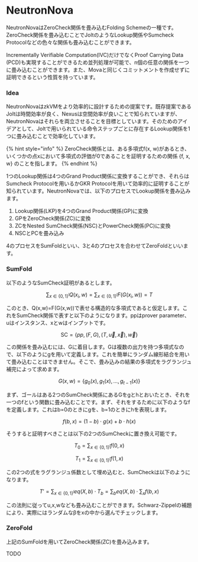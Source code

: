 # NeutronNova

NeutronNovaはZeroCheck関係を畳み込むFolding Schemeの一種です。ZeroCheck関係を畳み込むことでJoltのようなLookup関係やSumcheck Protocolなどの色々な関係も畳み込むことができます。

Incrementally Verifiable Computation(IVC)だけでなくProof Carrying Data (PCD)も実現することができるため並列処理が可能で、n個の任意の関係を一つに畳み込むことができます。また、Movaと同じくコミットメントを作成せずに証明できるという性質を持っています。

### Idea

NeutronNovaはzkVMをより効率的に設計するための提案です。既存提案であるJoltは時間効率が良く、Nexusは空間効率が良いことで知られていますが、NeutronNovaはそれらを両立させることを目標としています。そのためのアイデアとして、Joltで用いられている命令ステップごとに存在するLookup関係を1つに畳み込むことで効率化しています。

{% hint style="info" %}
ZeroCheck関係とは、ある多項式f(x, w)があるとき、いくつかの点xにおいて多項式の評価が0であることを証明するための関係 {f, x, w} のことを指します。
{% endhint %}

1つのLookup関係は4つのGrand Product関係に変換することができ、それらはSumcheck Protocolを用いるかGKR Protocolを用いて効率的に証明することが知られています。NeutronNovaでは、以下のプロセスでLookup関係を畳み込みます。

1. Lookup関係(LKP)を4つのGrand Product関係(GP)に変換
2. GPをZeroCheck関係(ZC)に変換
3. ZCをNested SumCheck関係(NSC)とPowerCheck関係(PC)に変換
4. NSCとPCを畳み込み

4のプロセスをSumFoldといい、3と4のプロセスを合わせてZeroFoldといいます。

### SumFold

以下のようなSumCheck証明があるとします。

$$
\sum _{x \in \{ 0,1 \}^l}  Q(x_i, w) = \sum _{x \in \{ 0,1 \}^l} F(G(x_i, w)) =T
$$

このとき、Q(x,w)=F(G(x,w))で表せる構造的な多項式であると仮定します。これをSumCheck関係で表すと以下のようになります。ppはprover parameter、uはインスタンス、xとwはインプットです。

$$
\text{SC} = \{ pp, (F,G), (T, \vec{u}, \vec{x}), \vec{w} \}
$$

この関係を畳み込むには、Gに着目します。Gは複数の出力を持つ多項式なので、以下のようにgを用いて定義します。これを簡単にランダム線形結合を用いて畳み込むことはできません。そこで、畳み込みの結果の多項式をラグランジュ補完によって求めます。

$$
G(x,w) = \{g_0(x),g_1(x),...,g_{t-1}(x)\}
$$

まず、ゴールはある2つのSumCheck関係にあるGをgとhとおいたとき、それを一つのfという関数に畳み込むことです。まず、それをするために以下のようなfを定義します。これはb=0のときにgを、b=1のときにhを表現します。

$$
f(b,x) = (1-b) \cdot g(x) + b \cdot h(x)
$$

そうすると証明すべきことは以下の2つのSumCheckに置き換え可能です。

$$
T_0 = \sum _{x \in \{ 0,1 \}^l}  f(0,x)
$$

$$
T_1 = \sum _{x \in \{ 0,1 \}^l}  f(1,x)
$$

この2つの式をラグランジュ係数として埋め込むと、SumCheckは以下のようになります。

$$
T' = \sum _{x \in \{ 0,1 \}^l}  eq(X,b) \cdot T_b = \sum _{b} eq(X,b) \cdot \sum _{x} f(b,x)
$$

この法則に従ってu,x,wなども畳み込むことができます。Schwarz-Zippelの補題により、実際にはランダムなβをxの中から選んでチェックします。

### ZeroFold

上記のSumFoldを用いてZeroCheck関係(ZC)を畳み込みます。

TODO
